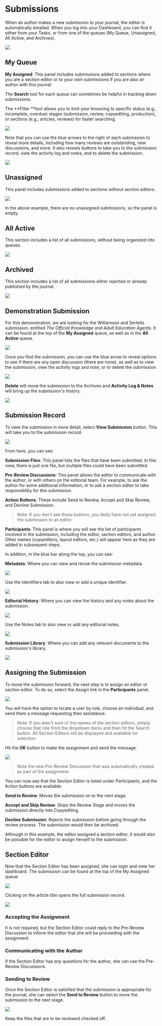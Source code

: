 # Submissions

When an author makes a new submission to your journal, the editor is automatically emailed. When you log into your Dashboard, you can find it either from your Tasks, or from one of the queues \(My Queue, Unassigned, All Active, and Archives\).

![](/assets/learning-ojs3.1-ed-dashboard-active.PNG)

## My Queue

**My Assigned**: This panel includes submissions added to sections where you are a section editor or to your own submissions if you are also an author with this journal.

The **Search** tool for each queue can sometimes be helpful in tracking down submissions.

The **Filter **tool allows you to limit your browsing to specific status \(e.g., incomplete, overdue\) stages \(submission, review, copyediting, production\), or sections \(e.g., articles, reviews\) for faster searching.

![](/assets/learning-ojs3.1-ed-dashboard-filter.PNG)

Note that you can use the blue arrows to the right of each submission to reveal more details, including how many reviews are outstanding, new discussions, and more. It also reveals buttons to take you to the submission record, view the activity log and notes, and to delete the submission.

![](/assets/learning-ojs3.1-ed-dashboard-active-details.PNG)

## Unassigned

This panel includes submissions added to sections without section editors.

![](/assets/learning-ojs3.1-ed-dashboard-unassigned.PNG)

In the above example, there are no unassigned submissions, so the panel is empty.

## All Active

This section includes a list of all submissions, without being organized into queues.

![](/assets/learning-ojs3.1-ed-dashboard-all-active.PNG)

## Archived

This section includes a list of all submissions either rejected or already published by the journal.

![](/assets/learning-ojs3.1-ed-dashboard-archive.PNG)

## Demonstration Submission

For this demonstration, we are looking for the Williamson and Serletis submission, entitled _The Official Knowledge and Adult Education Agents_. It can be found at the top of the **My Assigned** queue, as well as in the **All Active** queue.

![](/assets/learning-ojs3.1-ed-dashboard-active.PNG)

Once you find the submission, you can use the blue arrow to reveal options to see if there are any open discussion \(there are none\), as well as to view the submission, view the activity logs and note, or to delete the submission.

![](/assets/learning-ojs3.1-ed-submission-details.PNG)

**Delete** will move the submission to the Archives and **Activity Log & Notes** will bring up the submission's history.

![](/assets/learning-ojs3.1-ed-dashboard-log.PNG)

## Submission Record

To view the submission in more detail, select **View Submission** button. This will take you to the submission record.

![](/assets/learning-ojs3.1-ed-dashboard-record.PNG)

From here, you can see:

**Submission Files**: This panel lists the files that have been submitted. In this view, there is just one file, but multiple files could have been submitted.

**Pre-Review Discussions**: This panel allows the editor to communicate with the author, or with others on the editorial team. For example, to ask the author for some additional information, or to ask a section editor to take responsibility for this submission.

**Action Buttons**: These include Send to Review, Accept and Skip Review, and Decline Submission.

> Note: If you don't see these buttons, you likely have not yet assigned the submission to an editor.

**Participants**: This panel is where you will see the list of participants involved in the submission, including the editor, section editors, and author. Other names \(copyeditors, layout editors, etc.\) will appear here as they are added in subsequent steps.

In addition, in the blue bar along the top, you can see:

**Metadata**: Where you can view and revise the submission metadata.

![](/assets/learning-ojs3.1-ed-dashboard-record-metadata.PNG)

Use the Identifiers tab to also view or add a unique identifier.

![](learning-ojs-3-ed-submissions-identifiers.png)

**Editorial History**: Where you can view the history and any notes about the submission.

![](/assets/learning-ojs3.1-ed-dashboard-log.PNG)

Use the Notes tab to also view or add any editorial notes.

![](learning-ojs-3-ed-submissions-notes.png)

**Submission Library**: Where you can add any relevant documents to the submission's library.

![](learning-ojs-3-ed-submissions-sub-library.png)

## Assigning the Submission

To move the submission forward, the next step is to assign an editor or section editor. To do so, select the _Assign_ link in the **Participants** panel.

![](learning-ojs-3-ed-submissions-add-participant.png)

You will have the option to locate a user by role, choose an individual, and send them a message requesting their assistance.

> Note: If you aren't sure of the names of the section editors, simply choose that role from the dropdown menu and then hit the Search button. All Section Editors will be displayed and available for selection.

Hit the **OK** button to make the assignment and send the message.

![](/assets/learning-ojs3.1-ed-dashboard-record-assign.PNG)

> Note the new Pre-Review Discussion that was automatically created as part of the assignment.

You can now see that the Section Editor is listed under Participants, and the Action buttons are available:

**Send to Review**: Moves the submission on to the next stage.

**Accept and Skip Review**: Skips the Review Stage and moves the submission directly into Copyediting.

**Decline Submission**: Rejects the submission before going through the review process. The submission would then be archived.

Although in this example, the editor assigned a section editor, it would also be possible for the editor to assign herself to the submission.

## Section Editor

Now that the Section Editor has been assigned, she can login and view her dashboard. The submission can be found at the top of the My Assigned queue.

![](/assets/learning-ojs3.1-se-dashboard.PNG)

Clicking on the article title opens the full submission record.

![](/assets/learning-ojs3.1-se-record.PNG)

### Accepting the Assignment

It is not required, but the Section Editor could reply to the Pre-Review Discussion to inform the editor that she will be proceeding with the assignment.

### Communicating with the Author

If the Section Editor has any questions for the author, she can use the Pre-Review Discussions.

### Sending to Review

Once the Section Editor is satisfied that the submission is appropriate for the journal, she can select the **Send to Review** button to move the submission to the next stage.

![](/assets/learning-ojs3.1-se-record-sendReview.PNG)

Keep the files that are to be reviewed checked off.

